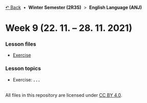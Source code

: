 [&#8630; Back](../) &nbsp;&#8226;&nbsp; **Winter Semester (2R3S)** &nbsp;>&nbsp; **English Language (ANJ)**


# Week 9 (22. 11. – 28. 11. 2021)


### Lesson files

- [Exercise](./01_Exercise)


### Lesson topics

- Exercise: **. . .**


<br/>All files in this repository are licensed under [CC BY 4.0](http://creativecommons.org/licenses/by/4.0/).
